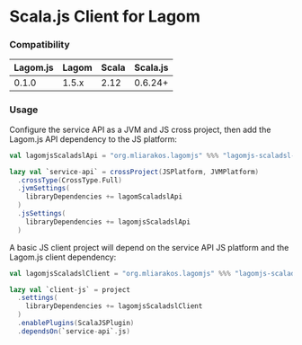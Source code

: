 # Scala.js Client for Lagom

### Compatibility

| Lagom.js | Lagom | Scala | Scala.js |
|----------|-------|-------|----------|
| 0.1.0    | 1.5.x | 2.12  | 0.6.24+  |

### Usage

Configure the service API as a JVM and JS cross project, then add the Lagom.js API dependency to the JS platform: 

```scala
val lagomjsScaladslApi = "org.mliarakos.lagomjs" %%% "lagomjs-scaladsl-api" % "0.1.0-SNAPSHOT"

lazy val `service-api` = crossProject(JSPlatform, JVMPlatform)
  .crossType(CrossType.Full)
  .jvmSettings(
    libraryDependencies += lagomScaladslApi
  )
  .jsSettings(
    libraryDependencies += lagomjsScaladslApi
  )
```

A basic JS client project will depend on the service API JS platform and the Lagom.js client dependency:

```scala
val lagomjsScaladslClient = "org.mliarakos.lagomjs" %%% "lagomjs-scaladsl-client" % "0.1.0-SNAPSHOT"

lazy val `client-js` = project
  .settings(
    libraryDependencies += lagomjsScaladslClient
  )
  .enablePlugins(ScalaJSPlugin)
  .dependsOn(`service-api`.js)
```

